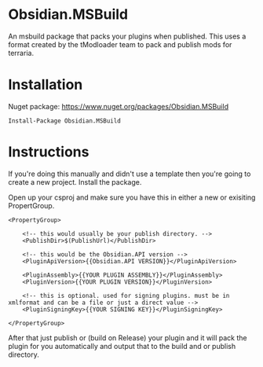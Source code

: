 # Obsidian.MSBuild
An msbuild package that packs your plugins when published. 
This uses a format created by the tModloader team to pack and publish mods for terraria.

# Installation
Nuget package: https://www.nuget.org/packages/Obsidian.MSBuild
```
Install-Package Obsidian.MSBuild
```

# Instructions
If you're doing this manually and didn't use a template then you're going to create a new project.
Install the package.

Open up your csproj and make sure you have this in either a new or exisiting PropertGroup.

```csproj
<PropertyGroup>

    <!-- this would usually be your publish directory. -->
    <PublishDir>$(PublishUrl)</PublishDir> 

    <!-- this would be the Obsidian.API version -->
    <PluginApiVersion>{{Obsidian.API VERSION}}</PluginApiVersion> 

    <PluginAssembly>{{YOUR PLUGIN ASSEMBLY}}</PluginAssembly>
    <PluginVersion>{{YOUR PLUGIN VERSION}}</PluginVersion>

    <!-- this is optional. used for signing plugins. must be in xmlformat and can be a file or just a direct value -->
    <PluginSigningKey>{{YOUR SIGNING KEY}}</PluginSigningKey> 

</PropertyGroup>
```

After that just publish or (build on Release) your plugin and it will pack the plugin for you automatically and output that to the build and or publish directory.